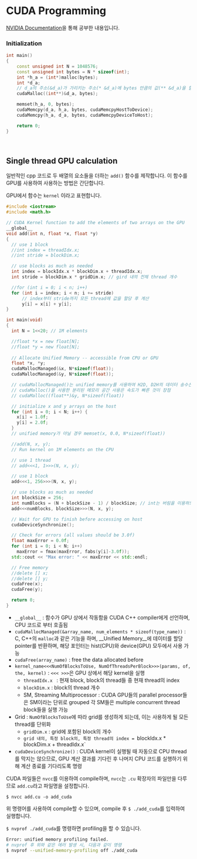 # CUDA Programming

[NVIDIA Documentation](https://devblogs.nvidia.com/even-easier-introduction-cuda/)을 통해 공부한 내용입니다.

### Initialization

```cpp
int main()
{
    const unsigned int N = 1048576;
    const unsigned int bytes = N * sizeof(int);
    int *h_a = (int*)malloc(bytes);
    int *d_a;
	// d_a의 주소(&d_a)가 가리키는 주소(* &d_a)에 bytes 만큼의 값(** &d_a)을 할당
    cudaMalloc((int**)&d_a, bytes);

    memset(h_a, 0, bytes);
    cudaMemcpy(d_a, h_a, bytes, cudaMemcpyHostToDevice);
    cudaMemcpy(h_a, d_a, bytes, cudaMemcpyDeviceToHost);

    return 0;
}
```

<br>

## Single thread GPU calculation

일반적인 cpp 코드로 두 배열의 요소들을 더하는 `add()` 함수를 제작합니다. 이 함수를 GPU를 사용하여 사용하는 방법은 간단합니다.

GPU에서 함수는 `kernel` 이라고 표현합니다.

```cpp
#include <iostream>
#include <math.h>

// CUDA Kernel function to add the elements of two arrays on the GPU
__global__
void add(int n, float *x, float *y)
{
  // use 1 block
  //int index = threadIdx.x;
  //int stride = blockDim.x;

  // use blocks as much as needed
  int index = blockIdx.x * blockDim.x + threadIdx.x;
  int stride = blockDim.x * gridDim.x; // gird 내의 전체 thread 개수

  //for (int i = 0; i < n; i++)
  for (int i = index; i < n; i += stride)
      // index부터 stride까지 모든 thread에 값을 할당 후 계산
      y[i] = x[i] + y[i];
}

int main(void)
{
  int N = 1<<20; // 1M elements

  //float *x = new float[N];
  //float *y = new float[N];
  
  // Allocate Unified Memory -- accessible from CPU or GPU
  float *x, *y;
  cudaMallocManaged(&x, N*sizeof(float));
  cudaMallocManaged(&y, N*sizeof(float));

  // cudaMallocManaged()는 unified memory를 사용하여 H2D, D2H의 데이터 송수신을 없앤 것
  // cudaMalloc()을 사용한 분리된 메모리 공간 사용은 속도가 빠른 것이 장점
  // cudaMalloc((float**)&y, N*sizeof(float))

  // initialize x and y arrays on the host
  for (int i = 0; i < N; i++) {
    x[i] = 1.0f;
    y[i] = 2.0f;
  }
  // unified memory가 아닐 경우 memset(x, 0.0, N*sizeof(float))

  //add(N, x, y);
  // Run kernel on 1M elements on the CPU

  // use 1 thread
  // add<<<1, 1>>>(N, x, y);

  // use 1 block
  add<<<1, 256>>>(N, x, y);

  // use blocks as much as needed
  int blockSize = 256;
  int numBlocks = (N + blockSize - 1) / blockSize; // int는 버림을 이용하므로
  add<<<numBlocks, blockSize>>>(N, x, y);

  // Wait for GPU to finish before accessing on host
  cudaDeviceSynchronize();

  // Check for errors (all values should be 3.0f)
  float maxError = 0.0f;
  for (int i = 0; i < N; i++)
    maxError = fmax(maxError, fabs(y[i]-3.0f));
  std::cout << "Max error: " << maxError << std::endl;

  // Free memory
  //delete [] x;
  //delete [] y;
  cudaFree(x);
  cudaFree(y);

  return 0;
}
```

- `__global__` : 함수가 GPU 상에서 작동함을 CUDA C++ compiler에게 선언하며, CPU 코드로 부터 호출됨
- `cudaMallocManaged(&array_name, num_elements * sizeof(type_name))` : C, C++의 `malloc`과 같은 기능을 하며, __Unified Memory__에 데이터를 할당
pointer를 반환하며, 해당 포인터는 hist(CPU)와 device(GPU) 모두에서 사용 가능
- `cudaFree(array_name)` : free the data allocated before
- `kernel_name<<<NumOfBlocksToUse, NumOfThreadsPerBlock>>>(params, of, the, kernel)` : `<<< >>>`은 GPU 상에서 해당 kernel을 실행
	- `threadIdx.x ` : 현재 block, block의 thread들 중 현재 thread의 index
	- `blockDim.x` : block의 thread 개수
	- SM, Streaming Multiprocessor : CUDA GPU들의 parallel processor들은 SM이라는 단위로 grouped
	각 SM들은 multiple concurrent thread block들을 실행 가능
- Grid : `NumOfBlocksToUse`에 따라 grid를 생성하게 되는데, 이는 사용하게 될 모든 thread를 단위화
	- `gridDim.x` : grid에 포함된 block의 개수
	- `grid 내의, 특정 block의, 특정 thread의 index = `blockIdx.x * blockDim.x + threadIdx.x`
- `cudaDeviceSynchronize()` : CUDA kernel이 실행될 때 자동으로 CPU thread를 막지는 않으므로, GPU 계산 결과를 기다린 후 나머지 CPU 코드를 실행하기 위해 계산 종료를 기다리도록 명령

CUDA 파일들은 `nvcc`를 이용하여 compile하며, `nvcc`는 `.cu` 확장자의 파일만을 다루므로 `add.cu`라고 파일명을 설정합니다.

`$ nvcc add.cu -o add_cuda`

위 명령어를 사용하여 compile할 수 있으며, compile 후 `$ ./add_cuda`를 입력하여 실행합니다.

`$ nvprof ./add_cuda`를 명령하면 profiling을 할 수 있습니다.

```bash
Error: unified memory profiling failed.
# nvprof 후 위와 같은 에러 발생 시, 다음과 같이 명령
$ nvprof --unified-memory-profiling off ./add_cuda
```
